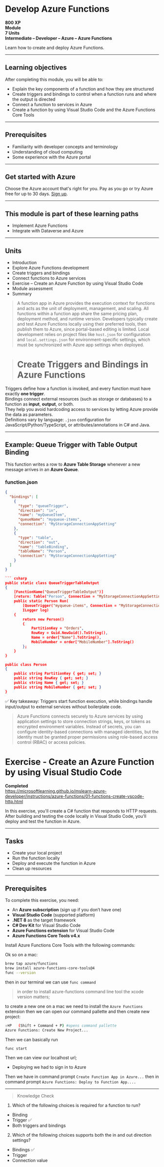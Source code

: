 # Develop Azure Functions

**800 XP**  
**Module**  
**7 Units**  
**Intermediate – Developer – Azure – Azure Functions**

Learn how to create and deploy Azure Functions.

---

## Learning objectives
After completing this module, you will be able to:

- Explain the key components of a function and how they are structured  
- Create triggers and bindings to control when a function runs and where the output is directed  
- Connect a function to services in Azure  
- Create a function by using Visual Studio Code and the Azure Functions Core Tools  

---

## Prerequisites
- Familiarity with developer concepts and terminology  
- Understanding of cloud computing  
- Some experience with the Azure portal  

---

## Get started with Azure
Choose the Azure account that's right for you. Pay as you go or try Azure free for up to 30 days. [Sign up](https://azure.microsoft.com).  

---

## This module is part of these learning paths
- Implement Azure Functions  
- Integrate with Dataverse and Azure  

---

## Units
- Introduction  
- Explore Azure Functions development  
- Create triggers and bindings  
- Connect functions to Azure services  
- Exercise – Create an Azure Function by using Visual Studio Code  
- Module assessment  
- Summary  

> A function app in Azure provides the execution context for functions and acts as the unit of deployment, management, and scaling. All functions within a function app share the same pricing plan, deployment method, and runtime version. Developers typically create and test Azure Functions locally using their preferred tools, then publish them to Azure, since portal-based editing is limited. Local development relies on project files like `host.json` for configuration and `local.settings.json` for environment-specific settings, which must be synchronized with Azure app settings when deployed.

> # Create Triggers and Bindings in Azure Functions

Triggers define how a function is invoked, and every function must have exactly **one trigger**.  
Bindings connect external resources (such as storage or databases) to a function as **input**, **output**, or both.  
They help you avoid hardcoding access to services by letting Azure provide the data as parameters.  
Definitions vary by language: `.json` configuration for JavaScript/Python/TypeScript, or attributes/annotations in C# and Java.

---

## Example: Queue Trigger with Table Output Binding

This function writes a row to **Azure Table Storage** whenever a new message arrives in an **Azure Queue**.

### function.json
```json
{
  "bindings": [
    {
      "type": "queueTrigger",
      "direction": "in",
      "name": "myQueueItem",
      "queueName": "myqueue-items",
      "connection": "MyStorageConnectionAppSetting"
    },
    {
      "type": "table",
      "direction": "out",
      "name": "tableBinding",
      "tableName": "Person",
      "connection": "MyStorageConnectionAppSetting"
    }
  ]
}

``` csharp
public static class QueueTriggerTableOutput
{
    [FunctionName("QueueTriggerTableOutput")]
    [return: Table("Person", Connection = "MyStorageConnectionAppSetting")]
    public static Person Run(
        [QueueTrigger("myqueue-items", Connection = "MyStorageConnectionAppSetting")] JObject order,
        ILogger log)
    {
        return new Person()
        {
            PartitionKey = "Orders",
            RowKey = Guid.NewGuid().ToString(),
            Name = order["Name"].ToString(),
            MobileNumber = order["MobileNumber"].ToString()
        };
    }
}

public class Person
{
    public string PartitionKey { get; set; }
    public string RowKey { get; set; }
    public string Name { get; set; }
    public string MobileNumber { get; set; }
}
```

✅ Key takeaway: Triggers start function execution, while bindings handle input/output to external services without boilerplate code.

> Azure Functions connects securely to Azure services by using application settings to store connection strings, keys, or tokens as encrypted environment variables. Instead of secrets, you can configure identity-based connections with managed identities, but the identity must be granted proper permissions using role-based access control (RBAC) or access policies.

# Exercise - Create an Azure Function by using Visual Studio Code  
**Completed**  
https://microsoftlearning.github.io/mslearn-azure-developer/instructions/azure-functions/01-functions-create-vscode-http.html

In this exercise, you'll create a C# function that responds to HTTP requests. After building and testing the code locally in Visual Studio Code, you'll deploy and test the function in Azure.  

---

## Tasks
- Create your local project  
- Run the function locally  
- Deploy and execute the function in Azure  
- Clean up resources  

---

## Prerequisites
To complete this exercise, you need:  
- An **Azure subscription** (sign up if you don’t have one)  
- **Visual Studio Code** (supported platform)  
- **.NET 8** as the target framework  
- **C# Dev Kit** for Visual Studio Code  
- **Azure Functions extension** for Visual Studio Code  
- **Azure Functions Core Tools v4.x**  

Install Azure Functions Core Tools with the following commands:  


Ok so on a mac: 
```bash
brew tap azure/functions
brew install azure-functions-core-tools@4
func --version
```
then in our terminal we can use `func command`

> in order to install azure-functions command line tool the xcode version matters;

to create a new one on a mac we need to install the `Azure Functions` extension then we can open our command pallette and then create new project: 
```bash
⇧⌘P   (Shift + Command + P) #opens command pallette
Azure Functions: Create New Project...
```


Then we can basically run 
```bash
func start
```

Then we can view our localhost url; 

* Deploying 
we had to sign in to Azure

Then we have in command prompt `Create Function App in Azure...`
then in command prompt `Azure Functions: Deploy to Function App....` 

---

> Knowledge Check 

1. Which of the following choices is required for a function to run?

- Binding  
- Trigger ✅  
- Both triggers and bindings  

2. Which of the following choices supports both the in and out direction settings?

- Bindings ✅  
- Trigger  
- Connection value  
